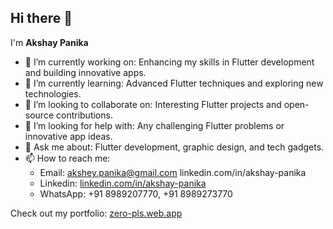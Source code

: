 ## Hi there 👋

I'm **Akshay Panika**

- 🔭 I’m currently working on: Enhancing my skills in Flutter development and building innovative apps.
- 🌱 I’m currently learning: Advanced Flutter techniques and exploring new technologies.
- 👯 I’m looking to collaborate on: Interesting Flutter projects and open-source contributions.
- 🤔 I’m looking for help with: Any challenging Flutter problems or innovative app ideas.
- 💬 Ask me about: Flutter development, graphic design, and tech gadgets.
- 📫 How to reach me: 
  - Email: [akshey.panika@gmail.com](mailto:akshey.panika@gmail.com)  linkedin.com/in/akshay-panika
  - Linkedin: [linkedin.com/in/akshay-panika](https://linkedin.com/in/akshay-panika)
  - WhatsApp: +91 8989207770, +91 8989273770
    
Check out my portfolio: [zero-pls.web.app](https://zero-pls.web.app/)
